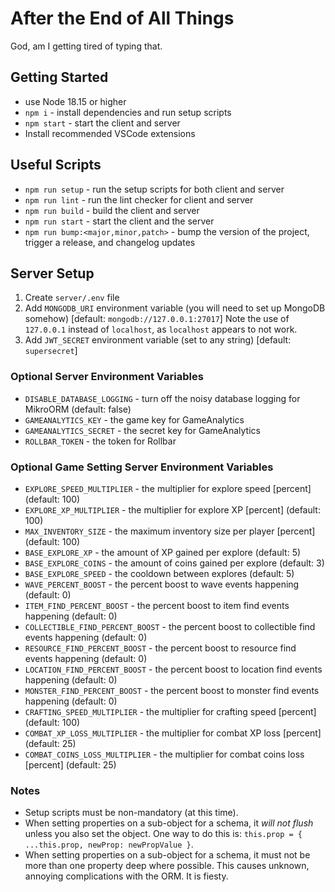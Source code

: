 # After the End of All Things

God, am I getting tired of typing that.

## Getting Started

- use Node 18.15 or higher
- `npm i` - install dependencies and run setup scripts
- `npm start` - start the client and server
- Install recommended VSCode extensions

## Useful Scripts

- `npm run setup` - run the setup scripts for both client and server
- `npm run lint` - run the lint checker for client and server
- `npm run build` - build the client and server
- `npm run start` - start the client and the server
- `npm run bump:<major,minor,patch>` - bump the version of the project, trigger a release, and changelog updates

## Server Setup

1. Create `server/.env` file
1. Add `MONGODB_URI` environment variable (you will need to set up MongoDB somehow) [default: `mongodb://127.0.0.1:27017`] Note the use of `127.0.0.1` instead of `localhost`, as `localhost` appears to not work.
1. Add `JWT_SECRET` environment variable (set to any string) [default: `supersecret`]

### Optional Server Environment Variables

- `DISABLE_DATABASE_LOGGING` - turn off the noisy database logging for MikroORM (default: false)
- `GAMEANALYTICS_KEY` - the game key for GameAnalytics
- `GAMEANALYTICS_SECRET` - the secret key for GameAnalytics
- `ROLLBAR_TOKEN` - the token for Rollbar

### Optional Game Setting Server Environment Variables

- `EXPLORE_SPEED_MULTIPLIER` - the multiplier for explore speed [percent] (default: 100)
- `EXPLORE_XP_MULTIPLIER` - the multiplier for explore XP [percent] (default: 100)
- `MAX_INVENTORY_SIZE` - the maximum inventory size per player [percent] (default: 100)
- `BASE_EXPLORE_XP` - the amount of XP gained per explore (default: 5)
- `BASE_EXPLORE_COINS` - the amount of coins gained per explore (default: 3)
- `BASE_EXPLORE_SPEED` - the cooldown between explores (default: 5)
- `WAVE_PERCENT_BOOST` - the percent boost to wave events happening (default: 0)
- `ITEM_FIND_PERCENT_BOOST` - the percent boost to item find events happening (default: 0)
- `COLLECTIBLE_FIND_PERCENT_BOOST` - the percent boost to collectible find events happening (default: 0)
- `RESOURCE_FIND_PERCENT_BOOST` - the percent boost to resource find events happening (default: 0)
- `LOCATION_FIND_PERCENT_BOOST` - the percent boost to location find events happening (default: 0)
- `MONSTER_FIND_PERCENT_BOOST` - the percent boost to monster find events happening (default: 0)
- `CRAFTING_SPEED_MULTIPLIER` - the multiplier for crafting speed [percent] (default: 100)
- `COMBAT_XP_LOSS_MULTIPLIER` - the multiplier for combat XP loss [percent] (default: 25)
- `COMBAT_COINS_LOSS_MULTIPLIER` - the multiplier for combat coins loss [percent] (default: 25)

### Notes

- Setup scripts must be non-mandatory (at this time).
- When setting properties on a sub-object for a schema, it _will not flush_ unless you also set the object. One way to do this is: `this.prop = { ...this.prop, newProp: newPropValue }`.
- When setting properties on a sub-object for a schema, it must not be more than one property deep where possible. This causes unknown, annoying complications with the ORM. It is fiesty.
